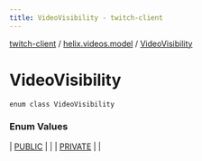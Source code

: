 ```yaml
---
title: VideoVisibility - twitch-client
---
```


[twitch-client](../../index.html) / [helix.videos.model](../index.html) / [VideoVisibility](./index.html)

# VideoVisibility

`enum class VideoVisibility`

### Enum Values

| [PUBLIC](-p-u-b-l-i-c.html) |  |
| [PRIVATE](-p-r-i-v-a-t-e.html) |  |

